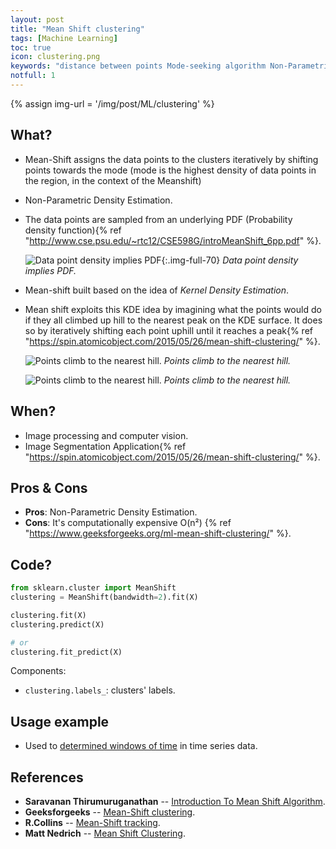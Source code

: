 ```yaml
---
layout: post
title: "Mean Shift clustering"
tags: [Machine Learning]
toc: true
icon: clustering.png
keywords: "distance between points Mode-seeking algorithm Non-Parametric Density Estimation PDF Search Results Web results Probability density function Kernel Density Estimation"
notfull: 1
---
```


{% assign img-url = '/img/post/ML/clustering' %}

## What?

- Mean-Shift assigns the data points to the clusters iteratively by shifting points towards the mode (mode is the highest density of data points in the region, in the context of the Meanshift)
- Non-Parametric Density Estimation.
- The data points are sampled from an underlying PDF (Probability density function){% ref "http://www.cse.psu.edu/~rtc12/CSE598G/introMeanShift_6pp.pdf" %}.

  ![Data point density implies PDF]({{img-url}}/mean-shift-1.jpg){:.img-full-70}
  _Data point density implies PDF._
- Mean-shift built based on the idea of _Kernel Density Estimation_.
- Mean shift exploits this KDE idea by imagining what the points would do if they all climbed up hill to the nearest peak on the KDE surface. It does so by iteratively shifting each point uphill until it reaches a peak{% ref "https://spin.atomicobject.com/2015/05/26/mean-shift-clustering/" %}.

    <div class="columns-2" markdown="1">

    ![Points climb to the nearest hill.]({{img-url}}/mean-shift-2.gif)
    _Points climb to the nearest hill._

    ![Points climb to the nearest hill.]({{img-url}}/mean-shift-3.gif)
    _Points climb to the nearest hill._
    </div>

## When?

- Image processing and computer vision.
- Image Segmentation Application{% ref "https://spin.atomicobject.com/2015/05/26/mean-shift-clustering/" %}.

## Pros & Cons

- **Pros**: Non-Parametric Density Estimation.
- **Cons**: It's computationally expensive O(n²) {% ref "https://www.geeksforgeeks.org/ml-mean-shift-clustering/" %}.

## Code?

~~~ python
from sklearn.cluster import MeanShift
clustering = MeanShift(bandwidth=2).fit(X)
~~~

<div class="flex-auto-equal-2" markdown="1">

~~~ python
clustering.fit(X)
clustering.predict(X)
~~~

~~~ python
# or
clustering.fit_predict(X)
~~~
</div>

Components:

- `clustering.labels_`: clusters' labels.

## Usage example

- Used to [determined windows of time](/time-series-tips#find-the-windows-of-time-series) in time series data.


## References

- **Saravanan Thirumuruganathan** -- [Introduction To Mean Shift Algorithm](https://saravananthirumuruganathan.wordpress.com/2010/04/01/introduction-to-mean-shift-algorithm/).
- **Geeksforgeeks** -- [Mean-Shift clustering](https://www.geeksforgeeks.org/ml-mean-shift-clustering/).
- **R.Collins** -- [Mean-Shift tracking](http://www.cse.psu.edu/~rtc12/CSE598G/introMeanShift_6pp.pdf).
- **Matt Nedrich** -- [Mean Shift Clustering](https://spin.atomicobject.com/2015/05/26/mean-shift-clustering/).

